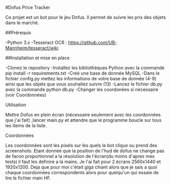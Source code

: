 #Dofus Price Tracker

Ce projet est un bot pour le jeu Dofus. Il permet de suivre les prix des objets dans le marché.

##Prérequis

-Python 3.x
-Tesseract OCR : https://github.com/UB-Mannheim/tesseract/wiki

##Installation et mise en place

-Clonez le repository
-Installez les bibliothèques Python avec la commande pip install -r requirements.txt
-Créé une base de donnée MySQL
-Dans le fichier config.py mettez les informations de votre base de donnée (4-9) ainsi que les objets que vous souhaitez suivre (13)
-Lancez le fichier db.py avec la commande python db.py
-Changer les coordonées si nécessaire (voir Coordonnées)

Utilisation

Mettre Dofus en plein écran (nécessaire seulement avec les coordonnées que j'ai fait) ,lancer main.py et attendre que le programme boucle sur tous les items de la liste.

Coordonnées

Les coordonnées sont les pixels sur les quels le bot clique ou prend des screenshots. Etant donnée que la position de l'hud de dofus ne change pas de facon proportionnel a la résolution de l'écran(du moins d'apres mes tests) il faut les definire a la mains. Je l'ai fait pour 2 écrans 2560x1440 et 1920x1200.
Deja que pour moi c'était giga chiant alors que je sais a quoi chaque coordonnées correspondents alors pour quelqu'un qui essaie de lire le fichier main HF.
